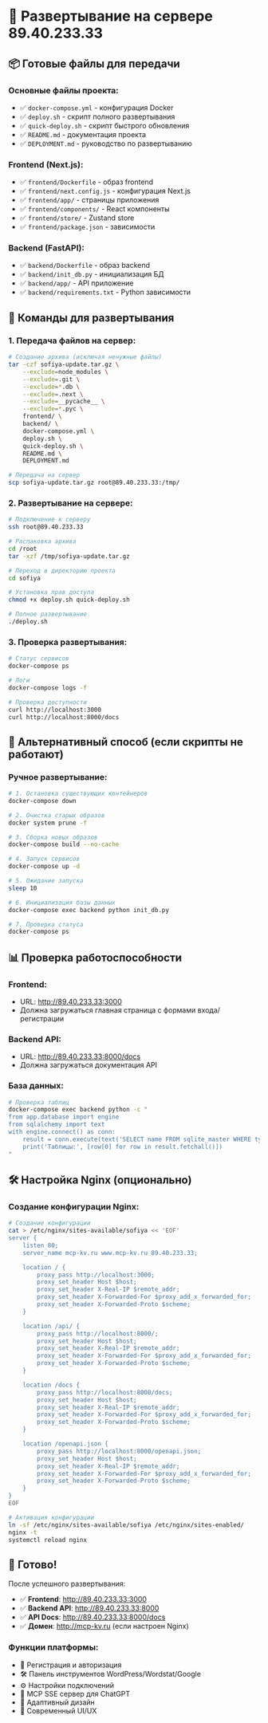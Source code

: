 # 🚀 Развертывание на сервере 89.40.233.33

## 📦 Готовые файлы для передачи

### Основные файлы проекта:
- ✅ `docker-compose.yml` - конфигурация Docker
- ✅ `deploy.sh` - скрипт полного развертывания  
- ✅ `quick-deploy.sh` - скрипт быстрого обновления
- ✅ `README.md` - документация проекта
- ✅ `DEPLOYMENT.md` - руководство по развертыванию

### Frontend (Next.js):
- ✅ `frontend/Dockerfile` - образ frontend
- ✅ `frontend/next.config.js` - конфигурация Next.js
- ✅ `frontend/app/` - страницы приложения
- ✅ `frontend/components/` - React компоненты
- ✅ `frontend/store/` - Zustand store
- ✅ `frontend/package.json` - зависимости

### Backend (FastAPI):
- ✅ `backend/Dockerfile` - образ backend
- ✅ `backend/init_db.py` - инициализация БД
- ✅ `backend/app/` - API приложение
- ✅ `backend/requirements.txt` - Python зависимости

## 🚀 Команды для развертывания

### 1. Передача файлов на сервер:

```bash
# Создание архива (исключая ненужные файлы)
tar -czf sofiya-update.tar.gz \
    --exclude=node_modules \
    --exclude=.git \
    --exclude=*.db \
    --exclude=.next \
    --exclude=__pycache__ \
    --exclude=*.pyc \
    frontend/ \
    backend/ \
    docker-compose.yml \
    deploy.sh \
    quick-deploy.sh \
    README.md \
    DEPLOYMENT.md

# Передача на сервер
scp sofiya-update.tar.gz root@89.40.233.33:/tmp/
```

### 2. Развертывание на сервере:

```bash
# Подключение к серверу
ssh root@89.40.233.33

# Распаковка архива
cd /root
tar -xzf /tmp/sofiya-update.tar.gz

# Переход в директорию проекта
cd sofiya

# Установка прав доступа
chmod +x deploy.sh quick-deploy.sh

# Полное развертывание
./deploy.sh
```

### 3. Проверка развертывания:

```bash
# Статус сервисов
docker-compose ps

# Логи
docker-compose logs -f

# Проверка доступности
curl http://localhost:3000
curl http://localhost:8000/docs
```

## 🔧 Альтернативный способ (если скрипты не работают)

### Ручное развертывание:

```bash
# 1. Остановка существующих контейнеров
docker-compose down

# 2. Очистка старых образов
docker system prune -f

# 3. Сборка новых образов
docker-compose build --no-cache

# 4. Запуск сервисов
docker-compose up -d

# 5. Ожидание запуска
sleep 10

# 6. Инициализация базы данных
docker-compose exec backend python init_db.py

# 7. Проверка статуса
docker-compose ps
```

## 📊 Проверка работоспособности

### Frontend:
- URL: http://89.40.233.33:3000
- Должна загружаться главная страница с формами входа/регистрации

### Backend API:
- URL: http://89.40.233.33:8000/docs
- Должна загружаться документация API

### База данных:
```bash
# Проверка таблиц
docker-compose exec backend python -c "
from app.database import engine
from sqlalchemy import text
with engine.connect() as conn:
    result = conn.execute(text('SELECT name FROM sqlite_master WHERE type=\"table\"'))
    print('Таблицы:', [row[0] for row in result.fetchall()])
"
```

## 🛠️ Настройка Nginx (опционально)

### Создание конфигурации Nginx:

```bash
# Создание конфигурации
cat > /etc/nginx/sites-available/sofiya << 'EOF'
server {
    listen 80;
    server_name mcp-kv.ru www.mcp-kv.ru 89.40.233.33;

    location / {
        proxy_pass http://localhost:3000;
        proxy_set_header Host $host;
        proxy_set_header X-Real-IP $remote_addr;
        proxy_set_header X-Forwarded-For $proxy_add_x_forwarded_for;
        proxy_set_header X-Forwarded-Proto $scheme;
    }

    location /api/ {
        proxy_pass http://localhost:8000/;
        proxy_set_header Host $host;
        proxy_set_header X-Real-IP $remote_addr;
        proxy_set_header X-Forwarded-For $proxy_add_x_forwarded_for;
        proxy_set_header X-Forwarded-Proto $scheme;
    }

    location /docs {
        proxy_pass http://localhost:8000/docs;
        proxy_set_header Host $host;
        proxy_set_header X-Real-IP $remote_addr;
        proxy_set_header X-Forwarded-For $proxy_add_x_forwarded_for;
        proxy_set_header X-Forwarded-Proto $scheme;
    }

    location /openapi.json {
        proxy_pass http://localhost:8000/openapi.json;
        proxy_set_header Host $host;
        proxy_set_header X-Real-IP $remote_addr;
        proxy_set_header X-Forwarded-For $proxy_add_x_forwarded_for;
        proxy_set_header X-Forwarded-Proto $scheme;
    }
}
EOF

# Активация конфигурации
ln -sf /etc/nginx/sites-available/sofiya /etc/nginx/sites-enabled/
nginx -t
systemctl reload nginx
```

## 🎯 Готово!

После успешного развертывания:

- ✅ **Frontend**: http://89.40.233.33:3000
- ✅ **Backend API**: http://89.40.233.33:8000
- ✅ **API Docs**: http://89.40.233.33:8000/docs
- ✅ **Домен**: http://mcp-kv.ru (если настроен Nginx)

### Функции платформы:
- 🔐 Регистрация и авторизация
- 🛠️ Панель инструментов WordPress/Wordstat/Google
- ⚙️ Настройки подключений
- 🔗 MCP SSE сервер для ChatGPT
- 📱 Адаптивный дизайн
- 🚀 Современный UI/UX

